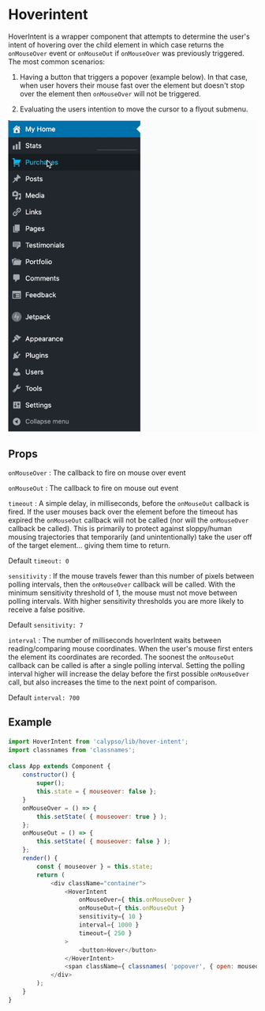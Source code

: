 # Hoverintent

HoverIntent is a wrapper component that attempts to determine the user's intent of hovering over the child element in which case returns the `onMouseOver` event or `onMouseOut` if `onMouseOver` was previously triggered. The most common scenarios:

1. Having a button that triggers a popover (example below). In that case, when user hovers their mouse fast over the element but doesn't stop over the element then `onMouseOver` will not be triggered.

2. Evaluating the users intention to move the cursor to a flyout submenu.

![Example](example.gif)

## Props

`onMouseOver` : The callback to fire on mouse over event

`onMouseOut` : The callback to fire on mouse out event

`timeout` :
A simple delay, in milliseconds, before the `onMouseOut` callback is fired. If the user mouses back over the element before the timeout has expired the `onMouseOut` callback will not be called (nor will the `onMouseOver` callback be called). This is primarily to protect against sloppy/human mousing trajectories that temporarily (and unintentionally) take the user off of the target element... giving them time to return.

Default `timeout: 0`

`sensitivity` :
If the mouse travels fewer than this number of pixels between polling intervals, then the `onMouseOver` callback will be called. With the minimum sensitivity threshold of 1, the mouse must not move between polling intervals. With higher sensitivity thresholds you are more likely to receive a false positive.

Default `sensitivity: 7`

`interval` :
The number of milliseconds hoverIntent waits between reading/comparing mouse coordinates. When the user's mouse first enters the element its coordinates are recorded. The soonest the `onMouseOut` callback can be called is after a single polling interval. Setting the polling interval higher will increase the delay before the first possible `onMouseOver` call, but also increases the time to the next point of comparison.

Default `interval: 700`

## Example

```javascript
import HoverIntent from 'calypso/lib/hover-intent';
import classnames from 'classnames';

class App extends Component {
	constructor() {
		super();
		this.state = { mouseover: false };
	}
	onMouseOver = () => {
		this.setState( { mouseover: true } );
	};
	onMouseOut = () => {
		this.setState( { mouseover: false } );
	};
	render() {
		const { mouseover } = this.state;
		return (
			<div className="container">
				<HoverIntent
					onMouseOver={ this.onMouseOver }
					onMouseOut={ this.onMouseOut }
					sensitivity={ 10 }
					interval={ 1000 }
					timeout={ 250 }
				>
					<button>Hover</button>
				</HoverIntent>
				<span className={ classnames( 'popover', { open: mouseover } ) }>Hover</span>
			</div>
		);
	}
}
```
